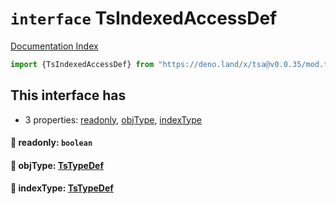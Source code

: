 # `interface` TsIndexedAccessDef

[Documentation Index](../README.md)

```ts
import {TsIndexedAccessDef} from "https://deno.land/x/tsa@v0.0.35/mod.ts"
```

## This interface has

- 3 properties:
[readonly](#-readonly-boolean),
[objType](#-objtype-tstypedef),
[indexType](#-indextype-tstypedef)


#### 📄 readonly: `boolean`



#### 📄 objType: [TsTypeDef](../type.TsTypeDef/README.md)



#### 📄 indexType: [TsTypeDef](../type.TsTypeDef/README.md)



